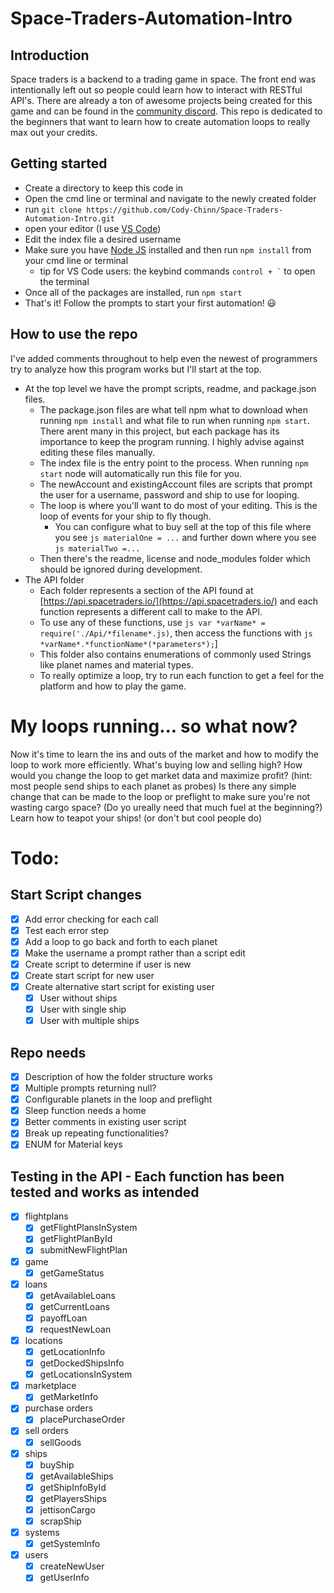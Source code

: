 # Space-Traders-Automation-Intro

## Introduction
Space traders is a backend to a trading game in space. The front end was intentionally left out so people could learn how to interact with RESTful API's. There are already a ton of awesome projects being created for this game and can be found in the [community discord](https://discord.gg/tQcRvx6a). This repo is dedicated to the beginners that want to learn how to create automation loops to really max out your credits.

## Getting started
 - Create a directory to keep this code in
 - Open the cmd line or terminal and navigate to the newly created folder
 - run ```git clone https://github.com/Cody-Chinn/Space-Traders-Automation-Intro.git```
 - open your editor (I use [VS Code](https://code.visualstudio.com/download))
 - Edit the index file a desired username
 - Make sure you have [Node JS](https://nodejs.org/en/download/) installed and then run ```npm install``` from your cmd line or terminal
    - tip for VS Code users: the keybind commands ``` control + ` ``` to open the terminal
 - Once all of the packages are installed, run ```npm start```
 - That's it! Follow the prompts to start your first automation! 😃

## How to use the repo
I've added comments throughout to help even the newest of programmers try to analyze how this program works but I'll start at the top.
- At the top level we have the prompt scripts, readme, and package.json files. 
    - The package.json files are what tell npm what to download when running ```npm install``` and what file to run when running ```npm start```. There arent many in this project, but each package has its importance to keep the program running. I highly advise against editing these files manually.
    - The index file is the entry point to the process. When running ```npm start``` node will automatically run this file for you.
    - The newAccount and existingAccount files are scripts that prompt the user for a username, password and ship to use for looping.
    - The loop is where you'll want to do most of your editing. This is the loop of events for your ship to fly though.
        - You can configure what to buy sell at the top of this file where you see ```js materialOne = ...``` and further down where you see ```js materialTwo =...```
    - Then there's the readme, license and node_modules folder which should be ignored during development.
- The API folder
    - Each folder represents a section of the API found at [https://api.spacetraders.io/](https://api.spacetraders.io/) and each function represents a different call to make to the API.
    - To use any of these functions, use ```js var *varName* = require('./Api/*filename*.js)```, then access the functions with ```js *varName*.*functionName*(*parameters*);```]
    - This folder also contains enumerations of commonly used Strings like planet names and material types.
    - To really optimize a loop, try to run each function to get a feel for the platform and how to play the game.

# My loops running... so what now?
Now it's time to learn the ins and outs of the market and how to modify the loop to work more efficiently. 
What's buying low and selling high? 
How would you change the loop to get market data and maximize profit? (hint: most people send ships to each planet as probes)
Is there any simple change that can be made to the loop or preflight to make sure you're not wasting cargo space? (Do yo ureally need that much fuel at the beginning?)
Learn how to teapot your ships! (or don't but cool people do)

# Todo:
## Start Script changes
- [x] Add error checking for each call
- [x] Test each error step
- [x] Add a loop to go back and forth to each planet
- [x] Make the username a prompt rather than a script edit
- [x] Create script to determine if user is new
- [x] Create start script for new user
- [x] Create alternative start script for existing user
    - [x] User without ships
    - [x] User with single ship
    - [x] User with multiple ships

## Repo needs
- [x] Description of how the folder structure works
- [x] Multiple prompts returning null?
- [x] Configurable planets in the loop and preflight
- [x] Sleep function needs a home
- [x] Better comments in existing user script
- [x] Break up repeating functionalities?
- [x] ENUM for Material keys

## Testing in the API - Each function has been tested and works as intended
- [x] flightplans
    - [x] getFlightPlansInSystem
    - [x] getFlightPlanById
    - [x] submitNewFlightPlan
- [x] game
    - [x] getGameStatus
- [x] loans
    - [x] getAvailableLoans
    - [x] getCurrentLoans
    - [x] payoffLoan
    - [x] requestNewLoan
- [x] locations
    - [x] getLocationInfo
    - [x] getDockedShipsInfo
    - [x] getLocationsInSystem
- [x] marketplace
    - [x] getMarketInfo
- [x] purchase orders
    - [x] placePurchaseOrder
- [x] sell orders
    - [x] sellGoods
- [x] ships
    - [x] buyShip
    - [x] getAvailableShips
    - [x] getShipInfoById
    - [x] getPlayersShips
    - [x] jettisonCargo
    - [x] scrapShip
- [x] systems
    - [x] getSystemInfo
- [x] users
    - [x] createNewUser
    - [x] getUserInfo

